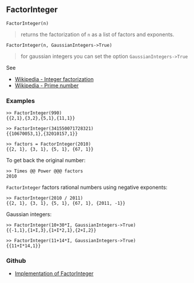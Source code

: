 ## FactorInteger

```
FactorInteger(n)
```

> returns the factorization of `n` as a list of factors and exponents. 

```
FactorInteger(n, GaussianIntegers->True)
```

> for gaussian integers you can set the option `GaussianIntegers->True`


See 
* [Wikipedia - Integer factorization](https://en.wikipedia.org/wiki/Integer_factorization)
* [Wikipedia - Prime number](https://en.wikipedia.org/wiki/Prime_number)

### Examples  

```
>> FactorInteger(990)
{{2,1},{3,2},{5,1},{11,1}}
 
>> FactorInteger(341550071728321)
{{10670053,1},{32010157,1}}
 
>> factors = FactorInteger(2010)
{{2, 1}, {3, 1}, {5, 1}, {67, 1}}
```

To get back the original number:

```
>> Times @@ Power @@@ factors
2010
```
    
`FactorInteger` factors rational numbers using negative exponents:

```
>> FactorInteger(2010 / 2011)
{{2, 1}, {3, 1}, {5, 1}, {67, 1}, {2011, -1}}
```

Gaussian integers:

```
>> FactorInteger(10+30*I, GaussianIntegers->True)
{{-1,1},{1+I,3},{1+I*2,1},{2+I,2}}

>> FactorInteger(11+14*I, GaussianIntegers->True)
{{11+I*14,1}}
```

### Github

* [Implementation of FactorInteger](https://github.com/axkr/symja_android_library/blob/master/symja_android_library/matheclipse-core/src/main/java/org/matheclipse/core/builtin/NumberTheory.java#L2476) 
